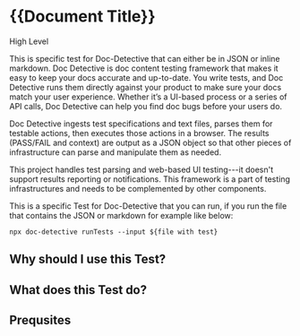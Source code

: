 # **{{Document Title}}**

High Level

This is specific test for Doc-Detective that can either be in JSON or inline markdown.  Doc Detective is doc content testing framework that makes it easy to keep your docs accurate and up-to-date. You write tests, and Doc Detective runs them directly against your product to make sure your docs match your user experience. Whether it’s a UI-based process or a series of API calls, Doc Detective can help you find doc bugs before your users do.

Doc Detective ingests test specifications and text files, parses them for testable actions, then executes those actions in a browser. The results (PASS/FAIL and context) are output as a JSON object so that other pieces of infrastructure can parse and manipulate them as needed.

This project handles test parsing and web-based UI testing---it doesn't support results reporting or notifications. This framework is a part of testing infrastructures and needs to be complemented by other components.

This is a specific Test for Doc-Detective that you can run, if you run the file that contains the JSON or markdown for example like below:

```
npx doc-detective runTests --input ${file with test}

```


## Why should I use this Test?

## What does this Test do?

## Prequsites
  

